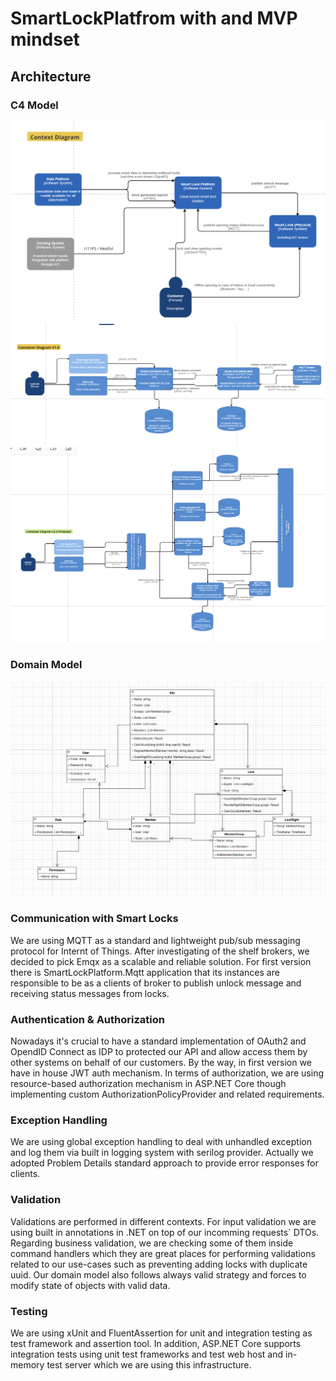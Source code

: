 # SmartLockPlatfrom with and MVP mindset

## Architecture

### C4 Model

![Context Diagram](./smart_lock_platform.c4model.context.PNG)
![Container Diagram](./smart_lock_platform.c4model.container.v1.PNG)
![Container Diagram](./smart_lock_platform.c4model.container.porposal.PNG)

### Domain Model
![Class Diagram](./domain_model.PNG)


### Communication with Smart Locks

We are using MQTT as a standard and lightweight pub/sub messaging protocol for Internt of Things. After investigating of the shelf brokers, we decided to pick Emqx as a scalable and reliable solution. For first version there is SmartLockPlatform.Mqtt application that its instances are responsible to be as a clients of broker to publish unlock message and receiving status messages from locks. 

### Authentication & Authorization

Nowadays it's crucial to have a standard implementation of OAuth2 and OpendID Connect as IDP to protected our API and allow access them by other systems on behalf of our customers. By the way, in first version we have in house JWT auth mechanism. In terms of authorization, we are using resource-based authorization mechanism in ASP.NET Core though implementing custom AuthorizationPolicyProvider and related requirements.

### Exception Handling

We are using global exception handling to deal with unhandled exception and log them via built in logging system with serilog provider. Actually we adopted Problem Details standard approach to provide error responses for clients.

### Validation

Validations are performed in different contexts. For input validation we are using built in annotations in .NET on top of our incomming requests` DTOs. Regarding business validation, we are checking some of them inside command handlers which they are great places for performing validations related to our use-cases such as preventing adding locks with duplicate uuid. Our domain model also follows always valid strategy and forces to modify state of objects with valid data.

### Testing

We are using xUnit and FluentAssertion for unit and integration testing as test framework and assertion tool. In addition, ASP.NET Core supports integration tests using unit test frameworks and test web host and in-memory test server which we are using this infrastructure.



